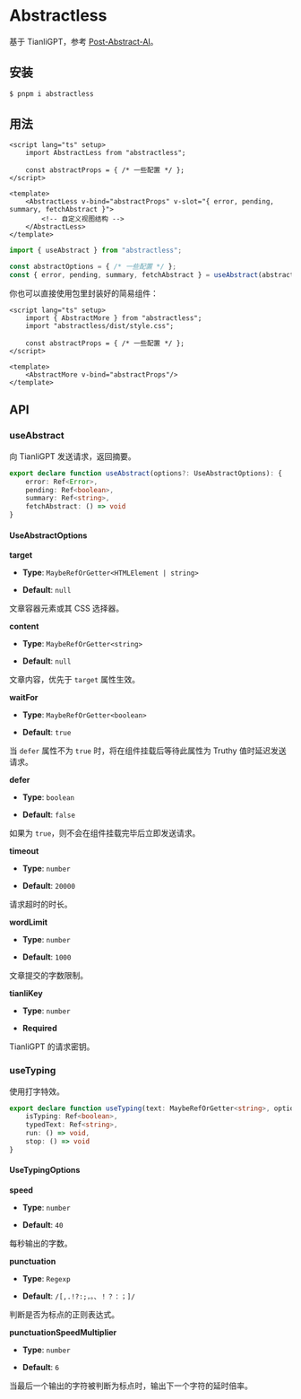 # Abstractless

基于 TianliGPT，参考 [Post-Abstract-AI](https://github.com/zhheo/Post-Abstract-AI)。

## 安装

```bash
$ pnpm i abstractless
```

## 用法

```vue
<script lang="ts" setup>
    import AbstractLess from "abstractless";

    const abstractProps = { /* 一些配置 */ };
</script>

<template>
    <AbstractLess v-bind="abstractProps" v-slot="{ error, pending, summary, fetchAbstract }">
        <!-- 自定义视图结构 -->
    </AbstractLess>
</template>
```

```ts
import { useAbstract } from "abstractless";

const abstractOptions = { /* 一些配置 */ };
const { error, pending, summary, fetchAbstract } = useAbstract(abstractOptions);
```

你也可以直接使用包里封装好的简易组件：

```vue
<script lang="ts" setup>
    import { AbstractMore } from "abstractless";
    import "abstractless/dist/style.css";

    const abstractProps = { /* 一些配置 */ };
</script>

<template>
    <AbstractMore v-bind="abstractProps"/>
</template>
```

## API

### useAbstract

向 TianliGPT 发送请求，返回摘要。

```ts
export declare function useAbstract(options?: UseAbstractOptions): {
    error: Ref<Error>,
    pending: Ref<boolean>,
    summary: Ref<string>,
    fetchAbstract: () => void
}
```

#### UseAbstractOptions

**target**

- **Type**: ``MaybeRefOrGetter<HTMLElement | string>``

- **Default**: ``null``

文章容器元素或其 CSS 选择器。

**content**

- **Type**: ``MaybeRefOrGetter<string>``

- **Default**: ``null``

文章内容，优先于 ``target`` 属性生效。

**waitFor**

- **Type**: ``MaybeRefOrGetter<boolean>``

- **Default**: ``true``

当 ``defer`` 属性不为 ``true`` 时，将在组件挂载后等待此属性为 Truthy 值时延迟发送请求。

**defer**

- **Type**: ``boolean``

- **Default**: ``false``

如果为 ``true``，则不会在组件挂载完毕后立即发送请求。

**timeout**

- **Type**: ``number``

- **Default**: ``20000``

请求超时的时长。

**wordLimit**

- **Type**: ``number``

- **Default**: ``1000``

文章提交的字数限制。

**tianliKey**

- **Type**: ``number``

- **Required**

TianliGPT 的请求密钥。

### useTyping

使用打字特效。

```ts
export declare function useTyping(text: MaybeRefOrGetter<string>, options?: UseTypingOptions): {
    isTyping: Ref<boolean>,
    typedText: Ref<string>,
    run: () => void,
    stop: () => void
}
```

#### UseTypingOptions

**speed**

- **Type**: ``number``

- **Default**: ``40``

每秒输出的字数。

**punctuation**

- **Type**: ``Regexp``

- **Default**: ``/[,.!?:;，。、！？：；]/``

判断是否为标点的正则表达式。

**punctuationSpeedMultiplier**

- **Type**: ``number``

- **Default**: ``6``

当最后一个输出的字符被判断为标点时，输出下一个字符的延时倍率。